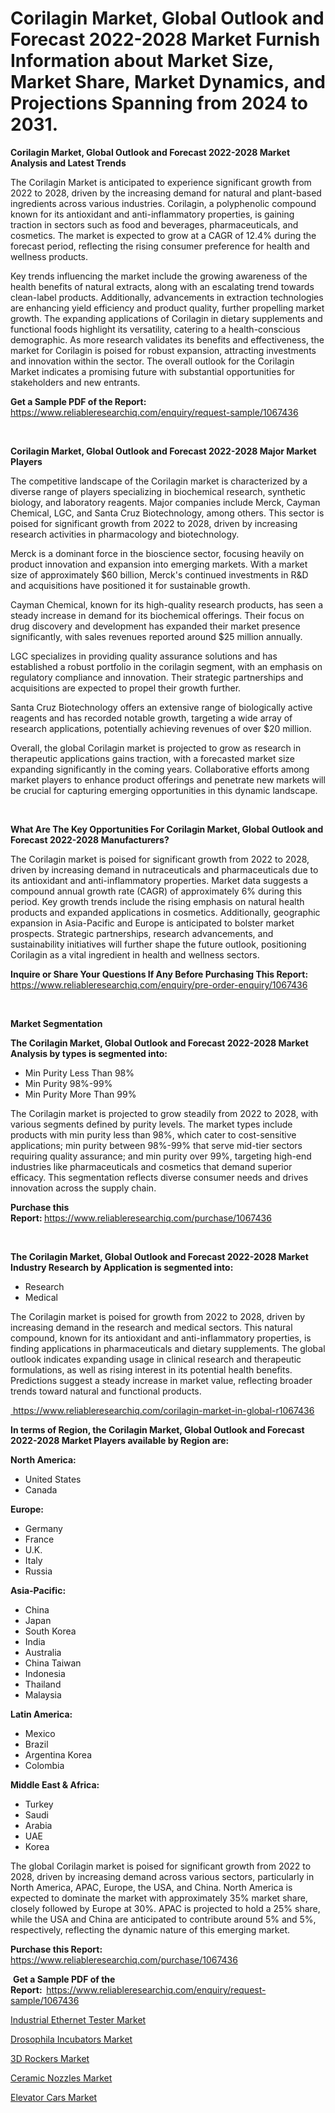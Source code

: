 <p><h1>Corilagin Market, Global Outlook and Forecast 2022-2028 Market Furnish Information about Market Size, Market Share, Market Dynamics, and Projections Spanning from 2024 to 2031.</h1></p><p><strong>Corilagin Market, Global Outlook and Forecast 2022-2028 Market Analysis and Latest Trends</strong></p>
<p><p>The Corilagin Market is anticipated to experience significant growth from 2022 to 2028, driven by the increasing demand for natural and plant-based ingredients across various industries. Corilagin, a polyphenolic compound known for its antioxidant and anti-inflammatory properties, is gaining traction in sectors such as food and beverages, pharmaceuticals, and cosmetics. The market is expected to grow at a CAGR of 12.4% during the forecast period, reflecting the rising consumer preference for health and wellness products.</p><p>Key trends influencing the market include the growing awareness of the health benefits of natural extracts, along with an escalating trend towards clean-label products. Additionally, advancements in extraction technologies are enhancing yield efficiency and product quality, further propelling market growth. The expanding applications of Corilagin in dietary supplements and functional foods highlight its versatility, catering to a health-conscious demographic. As more research validates its benefits and effectiveness, the market for Corilagin is poised for robust expansion, attracting investments and innovation within the sector. The overall outlook for the Corilagin Market indicates a promising future with substantial opportunities for stakeholders and new entrants.</p></p>
<p><strong>Get a Sample PDF of the Report:&nbsp;</strong> <a href="https://www.reliableresearchiq.com/enquiry/request-sample/1067436?utm_campaign=1102&utm_medium=2&utm_source=Github&utm_content=ia&utm_term=26122024&utm_id=corilagin-market-global-outlook-and-forecast-2022-2028">https://www.reliableresearchiq.com/enquiry/request-sample/1067436</a></p>
<p>&nbsp;</p>
<p><strong>Corilagin Market, Global Outlook and Forecast 2022-2028 Major Market Players</strong></p>
<p><p>The competitive landscape of the Corilagin market is characterized by a diverse range of players specializing in biochemical research, synthetic biology, and laboratory reagents. Major companies include Merck, Cayman Chemical, LGC, and Santa Cruz Biotechnology, among others. This sector is poised for significant growth from 2022 to 2028, driven by increasing research activities in pharmacology and biotechnology.</p><p>Merck is a dominant force in the bioscience sector, focusing heavily on product innovation and expansion into emerging markets. With a market size of approximately $60 billion, Merck's continued investments in R&D and acquisitions have positioned it for sustainable growth.</p><p>Cayman Chemical, known for its high-quality research products, has seen a steady increase in demand for its biochemical offerings. Their focus on drug discovery and development has expanded their market presence significantly, with sales revenues reported around $25 million annually.</p><p>LGC specializes in providing quality assurance solutions and has established a robust portfolio in the corilagin segment, with an emphasis on regulatory compliance and innovation. Their strategic partnerships and acquisitions are expected to propel their growth further.</p><p>Santa Cruz Biotechnology offers an extensive range of biologically active reagents and has recorded notable growth, targeting a wide array of research applications, potentially achieving revenues of over $20 million.</p><p>Overall, the global Corilagin market is projected to grow as research in therapeutic applications gains traction, with a forecasted market size expanding significantly in the coming years. Collaborative efforts among market players to enhance product offerings and penetrate new markets will be crucial for capturing emerging opportunities in this dynamic landscape.</p></p>
<p>&nbsp;</p>
<p><strong>What Are The Key Opportunities For Corilagin Market, Global Outlook and Forecast 2022-2028 Manufacturers?</strong></p>
<p><p>The Corilagin market is poised for significant growth from 2022 to 2028, driven by increasing demand in nutraceuticals and pharmaceuticals due to its antioxidant and anti-inflammatory properties. Market data suggests a compound annual growth rate (CAGR) of approximately 6% during this period. Key growth trends include the rising emphasis on natural health products and expanded applications in cosmetics. Additionally, geographic expansion in Asia-Pacific and Europe is anticipated to bolster market prospects. Strategic partnerships, research advancements, and sustainability initiatives will further shape the future outlook, positioning Corilagin as a vital ingredient in health and wellness sectors.</p></p>
<p><strong>Inquire or Share Your Questions If Any Before Purchasing This Report:</strong> <a href="https://www.reliableresearchiq.com/enquiry/pre-order-enquiry/1067436?utm_campaign=1102&utm_medium=2&utm_source=Github&utm_content=ia&utm_term=26122024&utm_id=corilagin-market-global-outlook-and-forecast-2022-2028">https://www.reliableresearchiq.com/enquiry/pre-order-enquiry/1067436</a></p>
<p>&nbsp;</p>
<p><strong>Market Segmentation</strong></p>
<p><strong>The Corilagin Market, Global Outlook and Forecast 2022-2028 Market Analysis by types is segmented into:</strong></p>
<p><ul><li>Min Purity Less Than 98%</li><li>Min Purity 98%-99%</li><li>Min Purity More Than 99%</li></ul></p>
<p><p>The Corilagin market is projected to grow steadily from 2022 to 2028, with various segments defined by purity levels. The market types include products with min purity less than 98%, which cater to cost-sensitive applications; min purity between 98%-99% that serve mid-tier sectors requiring quality assurance; and min purity over 99%, targeting high-end industries like pharmaceuticals and cosmetics that demand superior efficacy. This segmentation reflects diverse consumer needs and drives innovation across the supply chain.</p></p>
<p><strong>Purchase this Report:&nbsp;</strong><a href="https://www.reliableresearchiq.com/purchase/1067436?utm_campaign=1102&utm_medium=2&utm_source=Github&utm_content=ia&utm_term=26122024&utm_id=corilagin-market-global-outlook-and-forecast-2022-2028">https://www.reliableresearchiq.com/purchase/1067436</a></p>
<p>&nbsp;</p>
<p><strong>The Corilagin Market, Global Outlook and Forecast 2022-2028 Market Industry Research by Application is segmented into:</strong></p>
<p><ul><li>Research</li><li>Medical</li></ul></p>
<p><p>The Corilagin market is poised for growth from 2022 to 2028, driven by increasing demand in the research and medical sectors. This natural compound, known for its antioxidant and anti-inflammatory properties, is finding applications in pharmaceuticals and dietary supplements. The global outlook indicates expanding usage in clinical research and therapeutic formulations, as well as rising interest in its potential health benefits. Predictions suggest a steady increase in market value, reflecting broader trends toward natural and functional products.</p></p>
<p><a href="https://www.reliableresearchiq.com/corilagin-market-in-global-r1067436?utm_campaign=1102&utm_medium=2&utm_source=Github&utm_content=ia&utm_term=26122024&utm_id=corilagin-market-global-outlook-and-forecast-2022-2028">&nbsp;https://www.reliableresearchiq.com/corilagin-market-in-global-r1067436</a></p>
<p><strong>In terms of Region, the Corilagin Market, Global Outlook and Forecast 2022-2028 Market Players available by Region are:</strong></p>
<p>
    <p> <strong> North America: </strong>
        <ul>
            <li>United States</li>
            <li>Canada</li>
        </ul>
        </p> 
    <p> <strong> Europe: </strong>
        <ul>
            <li>Germany</li>
            <li>France</li>
            <li>U.K.</li>
            <li>Italy</li>
            <li>Russia</li>
        </ul>
        </p> 
    <p> <strong> Asia-Pacific: </strong>
        <ul>
            <li>China</li>
            <li>Japan</li>
            <li>South Korea</li>
            <li>India</li>
            <li>Australia</li>
            <li>China Taiwan</li>
            <li>Indonesia</li>
            <li>Thailand</li>
            <li>Malaysia</li>
        </ul>
        </p> 
    <p> <strong> Latin America: </strong>
        <ul>
            <li>Mexico</li>
            <li>Brazil</li>
            <li>Argentina Korea</li>
            <li>Colombia</li>
        </ul>
        </p> 
    <p> <strong> Middle East & Africa: </strong>
        <ul>
            <li>Turkey</li>
            <li>Saudi</li>
            <li>Arabia</li>
            <li>UAE</li>
            <li>Korea</li>
        </ul>
    </p>
    </p>
<p><p>The global Corilagin market is poised for significant growth from 2022 to 2028, driven by increasing demand across various sectors, particularly in North America, APAC, Europe, the USA, and China. North America is expected to dominate the market with approximately 35% market share, closely followed by Europe at 30%. APAC is projected to hold a 25% share, while the USA and China are anticipated to contribute around 5% and 5%, respectively, reflecting the dynamic nature of this emerging market.</p></p>
<p><strong>Purchase this Report: </strong><a href="https://www.reliableresearchiq.com/purchase/1067436?utm_campaign=1102&utm_medium=2&utm_source=Github&utm_content=ia&utm_term=26122024&utm_id=corilagin-market-global-outlook-and-forecast-2022-2028">https://www.reliableresearchiq.com/purchase/1067436</a></p>
<p>&nbsp;<strong>Get a Sample PDF of the Report:&nbsp;&nbsp;</strong><a href="https://www.reliableresearchiq.com/enquiry/request-sample/1067436?utm_campaign=1102&utm_medium=2&utm_source=Github&utm_content=ia&utm_term=26122024&utm_id=corilagin-market-global-outlook-and-forecast-2022-2028">https://www.reliableresearchiq.com/enquiry/request-sample/1067436</a></p>
<p><strong></strong></p>
<p><p><a href="https://www.linkedin.com/pulse/insightful-industrial-ethernet-tester-market-report-analyzing-oiduf?utm_campaign=1102&utm_medium=2&utm_source=Github&utm_content=ia&utm_term=26122024&utm_id=corilagin-market-global-outlook-and-forecast-2022-2028">Industrial Ethernet Tester Market</a></p><p><a href="https://www.linkedin.com/pulse/robust-growth-anticipated-drosophila-incubators-market-cagr-hqhqf?utm_campaign=1102&utm_medium=2&utm_source=Github&utm_content=ia&utm_term=26122024&utm_id=corilagin-market-global-outlook-and-forecast-2022-2028">Drosophila Incubators Market</a></p><p><a href="https://www.linkedin.com/pulse/exploring-3d-rockers-market-dynamics-revenue-analysis-growth-x3f3f?utm_campaign=1102&utm_medium=2&utm_source=Github&utm_content=ia&utm_term=26122024&utm_id=corilagin-market-global-outlook-and-forecast-2022-2028">3D Rockers Market</a></p><p><a href="https://www.linkedin.com/pulse/ceramic-nozzles-market-pulse-129-expansion-blueprint-2024-2031-mkygf?utm_campaign=1102&utm_medium=2&utm_source=Github&utm_content=ia&utm_term=26122024&utm_id=corilagin-market-global-outlook-and-forecast-2022-2028">Ceramic Nozzles Market</a></p><p><a href="https://www.linkedin.com/pulse/empowering-stakeholders-insights-from-elevator-cars-market-u3vkf?utm_campaign=1102&utm_medium=2&utm_source=Github&utm_content=ia&utm_term=26122024&utm_id=corilagin-market-global-outlook-and-forecast-2022-2028">Elevator Cars Market</a></p></p>